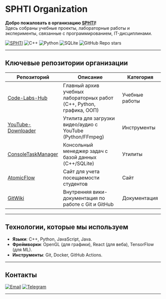 # SPHTI Organization

**Добро пожаловать в организацию [SPHTI](https://github.com/SPHTI)!**  
Здесь собраны учебные проекты, лабораторные работы и эксперименты, связанные с программированием, IT-дисциплинами.

[![SPHTI](https://img.shields.io/badge/SPHTI-Open--Source-brightgreen)](https://github.com/SPHTI)
![C++](https://img.shields.io/badge/C++-00599C?logo=c%2B%2B&logoColor=white)
![Python](https://img.shields.io/badge/Python-3776AB?logo=python&logoColor=white)
![SQLite](https://img.shields.io/badge/SQLite-003B57?logo=sqlite&logoColor=white)
![GitHub Repo stars](https://img.shields.io/github/stars/SPHTI?style=social)

---

## Ключевые репозитории организации

| Репозиторий | Описание | Категория |
|-------------|----------|-----------|
| [Code-Labs-Hub](https://github.com/SPHTI/Code-Labs-Hub) | Главный архив учебных лабораторных работ (C++, Python, графика, ООП) | Учебные работы |
| [YouTube-Downloader](https://github.com/SPHTI/YouTube-Downloader) | Утилита для загрузки видео/аудио с YouTube (Python/FFmpeg) | Инструменты |
| [ConsoleTaskManager](https://github.com/SPHTI/ConsoleTaskManager) | Консольный менеджер задач с базой данных (C++/SQLite) | Утилиты |
| [AtomicFlow](https://github.com/SPHTI/AtomicFlow) | Сайт для учета посещаемости студентов | Сайт |
| [GitWiki](https://github.com/SPHTI/GitWiki) | Внутренняя вики-документация по работе с Git и GitHub | Документация |


---

## Технологии, которые мы используем
- **Языки**: C++, Python, JavaScript, Java.
- **Фреймворки**: OpenGL (для графики), React (для веба), TensorFlow (для ML).
- **Инструменты**: Git, Docker, GitHub Actions.

---

## Контакты
[![Email](https://img.shields.io/badge/Email-pwfoox@mail.ru-important)](mailto:pwfoox@mail.ru)
[![Telegram](https://img.shields.io/badge/Telegram-PWFoox-blue)](https://t.me/@PWFoox)

---
